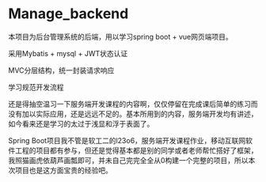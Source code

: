 # Manage_backend

本项目为后台管理系统的后端，用以学习spring boot + vue网页端项目。

采用Mybatis + mysql + JWT状态认证

MVC分层结构，统一封装请求响应

学习规范开发流程

还是得抽空温习一下服务端开发课程的内容啊，仅仅停留在完成课后简单的练习而没有加以实际应用，还是远远不足的。基本所用到的内容，服务端开发均有讲述，如今看来还是学习的太过于浅显和浮于表面了。

Spring Boot项目我不管是软工二的l23o6，服务端开发课程作业，移动互联网软件工程的项目都有参与，但还是觉得基本都是别的同学或者老师帮忙搭好了框架，我照猫画虎依葫芦画瓢即可，并未自己完完全全从0构建一个完整的项目，所以本次项目也是这方面宝贵的经验吧。